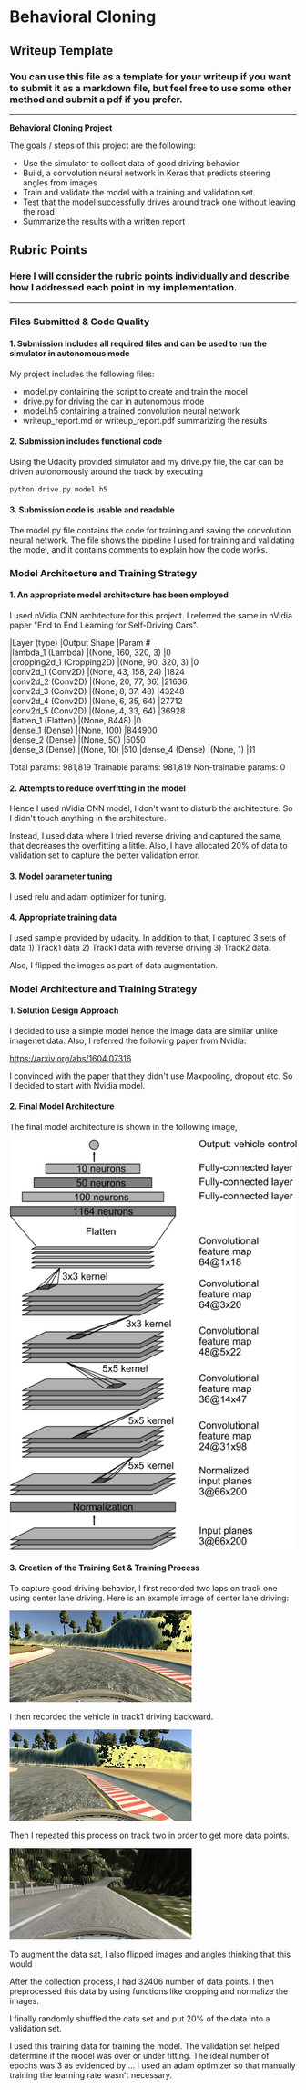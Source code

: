 # **Behavioral Cloning** 

## Writeup Template

### You can use this file as a template for your writeup if you want to submit it as a markdown file, but feel free to use some other method and submit a pdf if you prefer.

---

**Behavioral Cloning Project**

The goals / steps of this project are the following:
* Use the simulator to collect data of good driving behavior
* Build, a convolution neural network in Keras that predicts steering angles from images
* Train and validate the model with a training and validation set
* Test that the model successfully drives around track one without leaving the road
* Summarize the results with a written report


[//]: # (Image References)

[image1]: ./examples/cnn-architecture.png "Nvidia Model"
[image2]: ./examples/track1-forward.jpg "Track1 Forward"
[image3]: ./examples/track1-backward.jpg "Track1 Backward"
[image4]: ./examples/track2-forward.jpg "Track2 Forward"

## Rubric Points
### Here I will consider the [rubric points](https://review.udacity.com/#!/rubrics/432/view) individually and describe how I addressed each point in my implementation.  

---
### Files Submitted & Code Quality

#### 1. Submission includes all required files and can be used to run the simulator in autonomous mode

My project includes the following files:
* model.py containing the script to create and train the model
* drive.py for driving the car in autonomous mode
* model.h5 containing a trained convolution neural network 
* writeup_report.md or writeup_report.pdf summarizing the results

#### 2. Submission includes functional code
Using the Udacity provided simulator and my drive.py file, the car can be driven autonomously around the track by executing 
```sh
python drive.py model.h5
```

#### 3. Submission code is usable and readable

The model.py file contains the code for training and saving the convolution neural network. The file shows the pipeline I used for training and validating the model, and it contains comments to explain how the code works.

### Model Architecture and Training Strategy

#### 1. An appropriate model architecture has been employed

I used nVidia CNN architecture for this project. I referred the same in nVidia paper "End to End Learning for Self-Driving Cars".

|Layer (type)                 |Output Shape              |Param #   
|lambda_1 (Lambda)            |(None, 160, 320, 3)       |0         
|cropping2d_1 (Cropping2D)    |(None, 90, 320, 3)        |0         
|conv2d_1 (Conv2D)            |(None, 43, 158, 24)       |1824      
|conv2d_2 (Conv2D)            |(None, 20, 77, 36)        |21636     
|conv2d_3 (Conv2D)            |(None, 8, 37, 48)         |43248     
|conv2d_4 (Conv2D)            |(None, 6, 35, 64)         |27712     
|conv2d_5 (Conv2D)            |(None, 4, 33, 64)         |36928     
|flatten_1 (Flatten)          |(None, 8448)              |0         
|dense_1 (Dense)              |(None, 100)               |844900    
|dense_2 (Dense)              |(None, 50)                |5050      
|dense_3 (Dense)              |(None, 10)                |510
|dense_4 (Dense)              |(None, 1)                 |11        

Total params: 981,819
Trainable params: 981,819
Non-trainable params: 0

#### 2. Attempts to reduce overfitting in the model

Hence I used nVidia CNN model, I don't want to disturb the architecture. So I didn't touch anything in the architecture.

Instead, I used data where I tried reverse driving and captured the same, that decreases the overfitting a little. Also, I have allocated 20% of data to validation set to capture the better validation error.  

#### 3. Model parameter tuning

I used relu and adam optimizer for tuning.

#### 4. Appropriate training data

I used sample provided by udacity. In addition to that, I captured 3 sets of data 1) Track1 data 2) Track1 data with reverse driving 3) Track2 data.

Also, I flipped the images as part of data augmentation.

### Model Architecture and Training Strategy

#### 1. Solution Design Approach

I decided to use a simple model hence the image data are similar unlike imagenet data. Also, I referred the following paper from Nvidia.

https://arxiv.org/abs/1604.07316

I convinced with the paper that they didn't use Maxpooling, dropout etc. So I decided to start with Nvidia model.

#### 2. Final Model Architecture

The final model architecture is shown in the following image,

![alt text][image1]

#### 3. Creation of the Training Set & Training Process

To capture good driving behavior, I first recorded two laps on track one using center lane driving. Here is an example image of center lane driving:

![alt text][image2]

I then recorded the vehicle in track1 driving backward. 

![alt text][image3]

Then I repeated this process on track two in order to get more data points.

![alt text][image4]

To augment the data sat, I also flipped images and angles thinking that this would

After the collection process, I had 32406 number of data points. I then preprocessed this data by using functions like cropping and normalize the images.

I finally randomly shuffled the data set and put 20% of the data into a validation set. 

I used this training data for training the model. The validation set helped determine if the model was over or under fitting. The ideal number of epochs was 3 as evidenced by ... I used an adam optimizer so that manually training the learning rate wasn't necessary.
